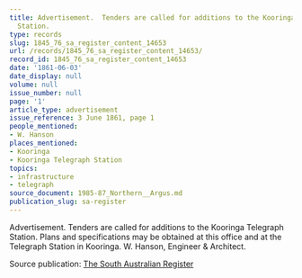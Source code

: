 ```yaml
---
title: Advertisement.  Tenders are called for additions to the Kooringa Telegraph
  Station.
type: records
slug: 1845_76_sa_register_content_14653
url: /records/1845_76_sa_register_content_14653/
record_id: 1845_76_sa_register_content_14653
date: '1861-06-03'
date_display: null
volume: null
issue_number: null
page: '1'
article_type: advertisement
issue_reference: 3 June 1861, page 1
people_mentioned:
- W. Hanson
places_mentioned:
- Kooringa
- Kooringa Telegraph Station
topics:
- infrastructure
- telegraph
source_document: 1985-87_Northern__Argus.md
publication_slug: sa-register
---
```


Advertisement.  Tenders are called for additions to the Kooringa Telegraph Station.  Plans and specifications may be obtained at this office and at the Telegraph Station in Kooringa.  W. Hanson, Engineer & Architect.

Source publication: [The South Australian Register](/publications/sa-register/)
